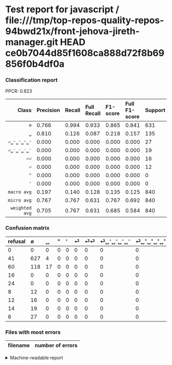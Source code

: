 # Test report for javascript / file:///tmp/top-repos-quality-repos-94bwd21x/front-jehova-jireth-manager.git HEAD ce0b7044d85f1608ca888d72f8b69856f0b4df0a

### Classification report

PPCR: 0.823

| Class | Precision | Recall | Full Recall | F1-score | Full F1-score | Support | Full Support | PPCR |
|------:|:----------|:-------|:------------|:---------|:---------|:--------|:-------------|:-----|
| `∅` | 0.766| 0.994| 0.933| 0.865| 0.841| 631| 672| 0.939 |
| `␣` | 0.810| 0.126| 0.087| 0.218| 0.157| 135| 195| 0.692 |
| `⏎␣⁺␣⁺␣⁺␣⁺` | 0.000| 0.000| 0.000| 0.000| 0.000| 27| 33| 0.818 |
| `⏎␣⁻␣⁻␣⁻␣⁻` | 0.000| 0.000| 0.000| 0.000| 0.000| 19| 33| 0.576 |
| `⏎⏎` | 0.000| 0.000| 0.000| 0.000| 0.000| 16| 28| 0.571 |
| `⏎` | 0.000| 0.000| 0.000| 0.000| 0.000| 12| 20| 0.600 |
| `"` | 0.000| 0.000| 0.000| 0.000| 0.000| 0| 16| 0.000 |
| `'` | 0.000| 0.000| 0.000| 0.000| 0.000| 0| 24| 0.000 |
| `macro avg` | 0.197| 0.140| 0.128| 0.135| 0.125| 840| 1021| 0.823 |
| `micro avg` | 0.767| 0.767| 0.631| 0.767| 0.692| 840| 1021| 0.823 |
| `weighted avg` | 0.705| 0.767| 0.631| 0.685| 0.584| 840| 1021| 0.823 |

### Confusion matrix

|refusal|  ∅| ␣| "| '| ⏎| ⏎⏎| ⏎␣⁻␣⁻␣⁻␣⁻| ⏎␣⁺␣⁺␣⁺␣⁺| 
|:---|:---|:---|:---|:---|:---|:---|:---|:---|
|0 |0 |0 |0 |0 |0 |0 |0 |0 |
|41 |627 |4 |0 |0 |0 |0 |0 |0 |
|60 |118 |17 |0 |0 |0 |0 |0 |0 |
|16 |0 |0 |0 |0 |0 |0 |0 |0 |
|24 |0 |0 |0 |0 |0 |0 |0 |0 |
|8 |12 |0 |0 |0 |0 |0 |0 |0 |
|12 |16 |0 |0 |0 |0 |0 |0 |0 |
|14 |19 |0 |0 |0 |0 |0 |0 |0 |
|6 |27 |0 |0 |0 |0 |0 |0 |0 |

### Files with most errors

| filename | number of errors|
|:----:|:-----|

<details>
    <summary>Machine-readable report</summary>
```json
{
  "cl_report": {"\"": {"f1-score": 0.0, "precision": 0.0, "recall": 0.0, "support": 0}, "\u0027": {"f1-score": 0.0, "precision": 0.0, "recall": 0.0, "support": 0}, "macro avg": {"f1-score": 0.1353470380194518, "precision": 0.19688644688644688, "recall": 0.13994834771379938, "support": 840}, "micro avg": {"f1-score": 0.7666666666666667, "precision": 0.7666666666666667, "recall": 0.7666666666666667, "support": 840}, "weighted avg": {"f1-score": 0.6846777188328911, "precision": 0.7051892551892552, "recall": 0.7666666666666667, "support": 840}, "\u2205": {"f1-score": 0.8648275862068965, "precision": 0.7655677655677655, "recall": 0.993660855784469, "support": 631}, "\u23ce": {"f1-score": 0.0, "precision": 0.0, "recall": 0.0, "support": 12}, "\u23ce\u23ce": {"f1-score": 0.0, "precision": 0.0, "recall": 0.0, "support": 16}, "\u23ce\u2423\u207a\u2423\u207a\u2423\u207a\u2423\u207a": {"f1-score": 0.0, "precision": 0.0, "recall": 0.0, "support": 27}, "\u23ce\u2423\u207b\u2423\u207b\u2423\u207b\u2423\u207b": {"f1-score": 0.0, "precision": 0.0, "recall": 0.0, "support": 19}, "\u2423": {"f1-score": 0.21794871794871795, "precision": 0.8095238095238095, "recall": 0.1259259259259259, "support": 135}},
  "cl_report_full": {"\"": {"f1-score": 0.0, "precision": 0.0, "recall": 0.0, "support": 16}, "\u0027": {"f1-score": 0.0, "precision": 0.0, "recall": 0.0, "support": 24}, "macro avg": {"f1-score": 0.12480671063417542, "precision": 0.19688644688644688, "recall": 0.1275269001831502, "support": 1021}, "micro avg": {"f1-score": 0.692101020956475, "precision": 0.7666666666666667, "recall": 0.6307541625857003, "support": 1021}, "weighted avg": {"f1-score": 0.583621491710082, "precision": 0.6584903832700111, "recall": 0.6307541625857003, "support": 1021}, "\u2205": {"f1-score": 0.8410462776659959, "precision": 0.7655677655677655, "recall": 0.9330357142857143, "support": 672}, "\u23ce": {"f1-score": 0.0, "precision": 0.0, "recall": 0.0, "support": 20}, "\u23ce\u23ce": {"f1-score": 0.0, "precision": 0.0, "recall": 0.0, "support": 28}, "\u23ce\u2423\u207a\u2423\u207a\u2423\u207a\u2423\u207a": {"f1-score": 0.0, "precision": 0.0, "recall": 0.0, "support": 33}, "\u23ce\u2423\u207b\u2423\u207b\u2423\u207b\u2423\u207b": {"f1-score": 0.0, "precision": 0.0, "recall": 0.0, "support": 33}, "\u2423": {"f1-score": 0.1574074074074074, "precision": 0.8095238095238095, "recall": 0.08717948717948718, "support": 195}},
  "ppcr": 0.8227228207639569
}
```
</details>
